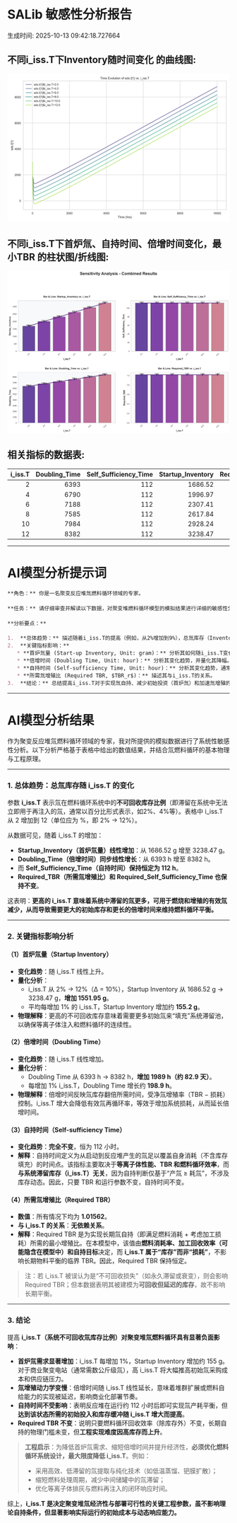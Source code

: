 # SALib 敏感性分析报告


生成时间: 2025-10-13 09:42:18.727664


## 不同i_iss.T下Inventory随时间变化 的曲线图:

![不同i_iss.T下Inventory随时间变化 的曲线图](sweep_sds_I1_vs_i_iss_T.png)
## 不同i_iss.T下首炉氚、自持时间、倍增时间变化，最小TBR 的柱状图/折线图:

![不同i_iss.T下首炉氚、自持时间、倍增时间变化，最小TBR 的柱状图/折线图](combined_analysis_plots.png)
## 相关指标的数据表:


|   i_iss.T |   Doubling_Time |   Self_Sufficiency_Time |   Startup_Inventory |   Required_TBR |   Required_Self_Sufficiency_Time |
|----------:|----------------:|------------------------:|--------------------:|---------------:|---------------------------------:|
|         2 |            6393 |                     112 |             1686.52 |        1.01562 |                             5655 |
|         4 |            6790 |                     112 |             1996.97 |        1.01562 |                             5655 |
|         6 |            7188 |                     112 |             2307.41 |        1.01562 |                             5655 |
|         8 |            7585 |                     112 |             2617.84 |        1.01562 |                             5655 |
|        10 |            7984 |                     112 |             2928.24 |        1.01562 |                             5655 |
|        12 |            8382 |                     112 |             3238.47 |        1.01562 |                             5655 |

---

# AI模型分析提示词

```markdown
**角色：** 你是一名聚变反应堆氚燃料循环领域的专家。

**任务：** 请仔细审查并解读以下数据，对聚变堆燃料循环模型的模拟结果进行详细的敏感性分析。请遵循以下结构，分析各项重要参数对关键性能指标的影响，并得出结论。

**分析要点：**

1.  **总体趋势：** 描述随着i_iss.T的提高（例如，从2%增加到9%），总氚库存（Inventory）的增长速率有何变化。
2.  **关键指标影响：**
   * **首炉氚量 (Start-up Inventory, Unit: gram)：** 分析其如何随i_iss.T变化，并量化其降幅。
   * **倍增时间 (Doubling Time, Unit: hour)：** 分析其变化趋势，并量化其降幅。
   * **自持时间 (Self-sufficiency Time, Unit: hour)：** 分析其变化趋势，通常变化较小，请指出。
   * **所需氚增殖比 (Required TBR, $TBR_r$)：** 描述其与i_iss.T的关系。
3.  **结论：** 总结提高i_iss.T对于实现氚自持、减少初始投资（首炉氚）和加速氚增殖的有效性。

```



---

# AI模型分析结果

作为聚变反应堆氚燃料循环领域的专家，我对所提供的模拟数据进行了系统性敏感性分析。以下分析严格基于表格中给出的数值结果，并结合氚燃料循环的基本物理与工程原理。

---

### 1. 总体趋势：总氚库存随 i_iss.T 的变化

参数 **i_iss.T** 表示氚在燃料循环系统中的**不可回收库存比例**（即滞留在系统中无法立即用于再注入的氚，通常以百分比形式表示，如2%、4%等）。表格中 i_iss.T 从 2 增加到 12（单位应为 %，即 2% → 12%）。

从数据可见，随着 i_iss.T 的增加：
- **Startup_Inventory（首炉氚量）线性增加**：从 1686.52 g 增至 3238.47 g。
- **Doubling_Time（倍增时间）同步线性增长**：从 6393 h 增至 8382 h。
- 而 **Self_Sufficiency_Time（自持时间）保持恒定为 112 h**。
- **Required_TBR（所需氚增殖比）和 Required_Self_Sufficiency_Time 也保持不变**。

这表明：**更高的 i_iss.T 意味着系统中滞留的氚更多，可用于燃烧和增殖的有效氚减少，从而导致需要更大的初始库存和更长的倍增时间来维持燃料循环平衡。**

---

### 2. 关键指标影响分析

#### （1）首炉氚量（Startup Inventory）

- **变化趋势**：随 i_iss.T 线性上升。
- **量化分析**：
  - i_iss.T 从 2% → 12%（Δ = 10%），Startup Inventory 从 1686.52 g → 3238.47 g，**增加 1551.95 g**。
  - 平均每增加 1% 的 i_iss.T，Startup Inventory 增加约 **155.2 g**。
- **物理解释**：更高的不可回收库存意味着需要更多初始氚来“填充”系统滞留池，以确保等离子体注入和燃料循环的连续性。

#### （2）倍增时间（Doubling Time）

- **变化趋势**：随 i_iss.T 线性增加。
- **量化分析**：
  - Doubling Time 从 6393 h → 8382 h，**增加 1989 h（约 82.9 天）**。
  - 每增加 1% i_iss.T，Doubling Time 增长约 **198.9 h**。
- **物理解释**：倍增时间反映氚库存翻倍所需时间，受净氚增殖率（TBR − 损耗）控制。i_iss.T 增大会降低有效氚再循环率，等效于增加系统损耗，从而延长倍增时间。

#### （3）自持时间（Self-sufficiency Time）

- **变化趋势**：**完全不变**，恒为 112 小时。
- **解释**：自持时间定义为从启动到反应堆产生的氚足以覆盖自身消耗（不含库存填充）的时间点。该指标主要取决于**等离子体性能、TBR 和燃料循环效率**，而**与系统滞留库存（i_iss.T）无关**，因为自持判断仅基于“产氚 ≥ 耗氚”，不涉及库存动态。因此，只要 TBR 和运行参数不变，自持时间不变。

#### （4）所需氚增殖比（Required TBR）

- **数值**：所有情况下均为 **1.01562**。
- **与 i_iss.T 的关系**：**无依赖关系**。
- **解释**：Required TBR 是为实现长期氚自持（即满足燃料消耗 + 考虑加工损耗）所需的最小增殖比。在本模型中，该值由**燃料消耗率、加工回收效率（可能隐含在模型中）和自持目标**决定，而 **i_iss.T 属于“库存”而非“损耗”**，不影响长期物料平衡的临界 TBR。因此，Required TBR 保持恒定。

> 注：若 i_iss.T 被误认为是“不可回收损失”（如永久滞留或衰变），则会影响 Required TBR；但本数据表明其被建模为**可回收但延迟的库存**，故不影响长期平衡。

---

### 3. 结论

提高 **i_iss.T（系统不可回收氚库存比例）对聚变堆氚燃料循环具有显著负面影响**：

- **首炉氚需求显著增加**：i_iss.T 每增加 1%，Startup Inventory 增加约 155 g。对于商业聚变电站（通常需数公斤级氚），高 i_iss.T 将大幅推高初始氚采购成本和供应链压力。
- **氚增殖动力学变慢**：倍增时间随 i_iss.T 线性延长，意味着堆群扩展或燃料自给能力的实现被延迟，影响商业化部署节奏。
- **自持时间不受影响**：表明反应堆在运行约 112 小时后即可实现氚产耗平衡，但**达到该状态所需的初始投入和库存缓冲随 i_iss.T 增大而提高**。
- **Required TBR 不变**：说明只要燃料循环回收效率（除库存外）不变，长期自持的物理门槛未变，但**工程实现难度因高库存而上升**。

> **工程启示**：为降低首炉氚需求、缩短倍增时间并提升经济性，**必须优化燃料循环系统设计，最大限度降低 i_iss.T**。例如：
> - 采用高效、低滞留的氚提取与纯化技术（如低温蒸馏、钯膜扩散）；
> - 缩短燃料处理周期，减少中间储罐中的氚滞留；
> - 优化等离子体排灰与燃料再注入的闭环响应时间。

综上，**i_iss.T 是决定聚变堆氚经济性与部署可行性的关键工程参数，虽不影响理论自持条件，但显著影响实际运行的初始成本与动态响应能力。**